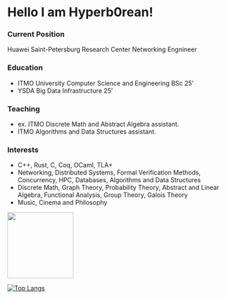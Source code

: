 # Hello I am Hyperb0rean!

### Current Position 
Huawei Saint-Petersburg Research Center Networking Engnineer

### Education
 - ITMO University Computer Science and Engineering BSc 25'
 - YSDA Big Data Infrastructure 25'

### Teaching
 - ex. ITMO Discrete Math and Abstract Algebra assistant.
 - ITMO Algorithms and Data Structures assistant.

### Interests
- C++, Rust, C, Coq, OCaml, TLA+
- Networking, Distributed Systems, Formal Verification Methods, Concurrency, HPC, Databases, Algorithms and Data Structures
- Discrete Math, Graph Theory, Probability Theory, Abstract and Linear Algebra, Functional Analysis, Group Theory, Galois Theory
- Music, Cinema and Philosophy



<p>
<a href="https://github-readme-stats.vercel.app/api?username=Hyperb0rean&show_icons=true&count_private=true">
       <img height=150 src="https://github-readme-stats.vercel.app/api?username=Hyperb0rean&show_icons=true&count_private=true"/>
</a>

[![Top Langs](https://github-readme-stats.vercel.app/api/top-langs/?username=hyperb0rean&layout=pie&count_private=true&lang_count=10&hide=java,python,cmake)](https://github.com/anuraghazra/github-readme-stats)
</p>
